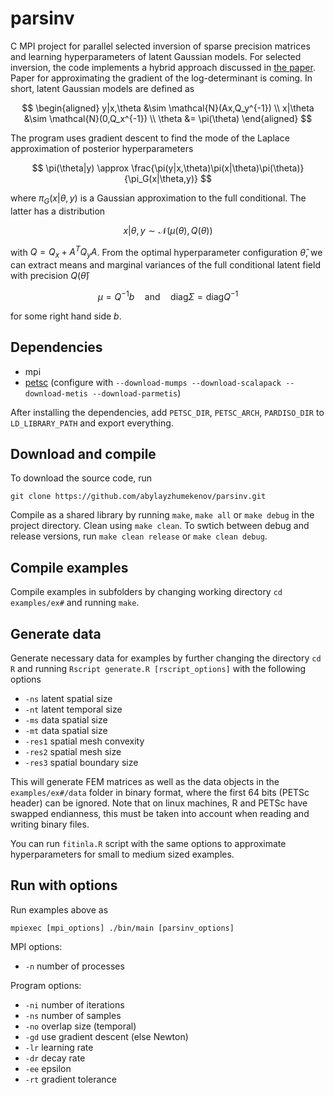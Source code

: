 # parsinv

C MPI project for parallel selected inversion of sparse precision matrices and learning hyperparameters of latent Gaussian models.
For selected inversion, the code implements a hybrid approach discussed in [the paper](https://arxiv.org/abs/2309.05435).
Paper for approximating the gradient of the log-determinant is coming. In short, latent Gaussian models are defined as

$$
\begin{aligned}
    y|x,\theta  &\sim   \mathcal{N}(Ax,Q_y^{-1}) \\
    x|\theta    &\sim   \mathcal{N}(0,Q_x^{-1}) \\
    \theta      &=      \pi(\theta)
\end{aligned}
$$

The program uses gradient descent to find the mode of the Laplace approximation of posterior hyperparameters

$$
    \pi(\theta|y) \approx \frac{\pi(y|x,\theta)\pi(x|\theta)\pi(\theta)}{\pi_G(x|\theta,y)}
$$

where $\pi_G(x|\theta,y)$ is a Gaussian approximation to the full conditional. The latter has a distribution

$$
    x|\theta,y  \sim    \mathcal{N}(\mu(\theta), Q(\theta))
$$

with $Q = Q_x + A^TQ_yA$. From the optimal hyperparameter configuration $\hat{\theta}$, we can extract means and 
marginal variances of the full conditional latent field with precision $Q(\hat{\theta})$

$$
    \mu = Q^{-1}b \quad\text{and}\quad \text{diag}\Sigma = \text{diag}Q^{-1}
$$

for some right hand side $b$.


## Dependencies

* mpi
* [petsc](https://petsc.org/release/) (configure with `--download-mumps --download-scalapack --download-metis --download-parmetis`)

After installing the dependencies, add `PETSC_DIR`, `PETSC_ARCH`, `PARDISO_DIR` to `LD_LIBRARY_PATH` and export everything.


## Download and compile

To download the source code, run

```
git clone https://github.com/abylayzhumekenov/parsinv.git
```

Compile as a shared library by running `make`, `make all` or `make debug` in the project directory.
Clean using `make clean`. To swtich between debug and release versions, run `make clean release` or `make clean debug`.


## Compile examples

Compile examples in subfolders by changing working directory `cd examples/ex#` and running `make`.


## Generate data

Generate necessary data for examples by further changing the directory `cd R` and 
running `Rscript generate.R [rscript_options]` with the following options

* `-ns` latent spatial size
* `-nt` latent temporal size
* `-ms` data spatial size
* `-mt` data spatial size
* `-res1` spatial mesh convexity
* `-res2` spatial mesh size
* `-res3` spatial boundary size

This will generate FEM matrices as well as the data objects in the `examples/ex#/data` folder in binary format, 
where the first 64 bits (PETSc header) can be ignored. Note that on linux machines, R and PETSc have swapped endianness, 
this must be taken into account when reading and writing binary files.

You can run `fitinla.R` script with the same options to approximate hyperparameters for small to medium sized examples.


## Run with options

Run examples above as
```
mpiexec [mpi_options] ./bin/main [parsinv_options]
```

MPI options:
* `-n` number of processes

Program options:
* `-ni` number of iterations
* `-ns` number of samples
* `-no` overlap size (temporal)
* `-gd` use gradient descent (else Newton)
* `-lr` learning rate
* `-dr` decay rate
* `-ee` epsilon
* `-rt` gradient tolerance
